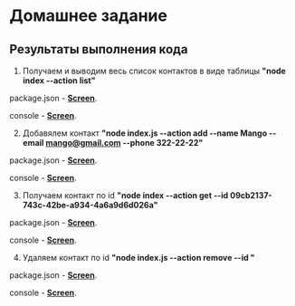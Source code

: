 # Домашнее задание

## Результаты выполнения кода

1. Получаем и выводим весь список контактов в виде таблицы **"node index --action list"**

package.json - [**Screen**](https://monosnap.com/file/t4GqfULUR4hfUN5Hhlsc1FwkJGuDMF).

console - [**Screen**](https://monosnap.com/file/1M8G19iHpyV3IqM6kqtEnQcK31G8aY).

2. Добавялем контакт **"node index.js --action add --name Mango --email mango@gmail.com --phone 322-22-22"**

package.json - [**Screen**](https://monosnap.com/file/hAKodNHkcZO9R9ythftZFPj48xytKP).

console - [**Screen**](https://monosnap.com/file/DAQzJpIMHhI9QBPLH8hVKxXOtXq0bx).

3. Получаем контакт по id **"node index --action get --id 09cb2137-743c-42be-a934-4a6a9d6d026a"**

package.json - [**Screen**](https://monosnap.com/file/hAKodNHkcZO9R9ythftZFPj48xytKP).

console - [**Screen**](https://monosnap.com/file/VOl4GUsnmepbP5UXfYMpqSu94fdBCp).

4. Удаляем контакт по id **"node index.js --action remove --id "**

package.json - [**Screen**](https://monosnap.com/file/1M8G19iHpyV3IqM6kqtEnQcK31G8aY).

console - [**Screen**](https://monosnap.com/file/NAX6X5th3KaLXHrdOccXAv5STovidv).
